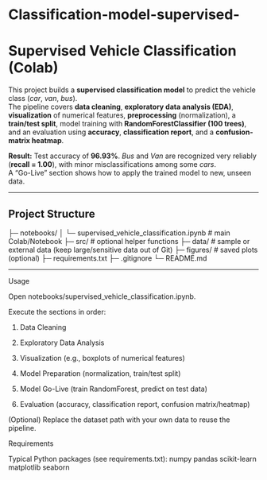 # Classification-model-supervised-

# Supervised Vehicle Classification (Colab)

This project builds a **supervised classification model** to predict the vehicle class (*car*, *van*, *bus*).  
The pipeline covers **data cleaning**, **exploratory data analysis (EDA)**, **visualization** of numerical features, **preprocessing** (normalization), a **train/test split**, model training with **RandomForestClassifier (100 trees)**, and an evaluation using **accuracy**, **classification report**, and a **confusion-matrix heatmap**.

**Result:** Test accuracy of **96.93%**. *Bus* and *Van* are recognized very reliably (**recall = 1.00**), with minor misclassifications among some *cars*.  
A “Go-Live” section shows how to apply the trained model to new, unseen data.

---

## Project Structure

├─ notebooks/
│ └─ supervised_vehicle_classification.ipynb # main Colab/Notebook
├─ src/ # optional helper functions
├─ data/ # sample or external data (keep large/sensitive data out of Git)
├─ figures/ # saved plots (optional)
├─ requirements.txt
├─ .gitignore
└─ README.md


---

Usage

Open notebooks/supervised_vehicle_classification.ipynb.

Execute the sections in order:

1. Data Cleaning

2. Exploratory Data Analysis

3. Visualization (e.g., boxplots of numerical features)

4. Model Preparation (normalization, train/test split)

5. Model Go-Live (train RandomForest, predict on test data)

6. Evaluation (accuracy, classification report, confusion matrix/heatmap)

(Optional) Replace the dataset path with your own data to reuse the pipeline.

Requirements

Typical Python packages (see requirements.txt):
numpy
pandas
scikit-learn
matplotlib
seaborn

